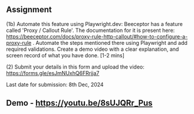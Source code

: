 ## Assignment

(1b) Automate this feature using Playwright.dev: Beeceptor has a feature called 'Proxy / Callout Rule'. The documentation for it is present here: https://beeceptor.com/docs/proxy-rule-http-callout/#how-to-configure-a-proxy-rule . Automate the steps mentioned there using Playwright and add required validations. Create a demo video with a clear explanation, and screen record of what you have done. [1-2 mins]
 
(2) Submit your details in this form and upload the video: https://forms.gle/esJmNUxhQ6FRrjja7
 
Last date for submission: 8th Dec, 2024

## Demo - https://youtu.be/8sUJQRr_Pus
